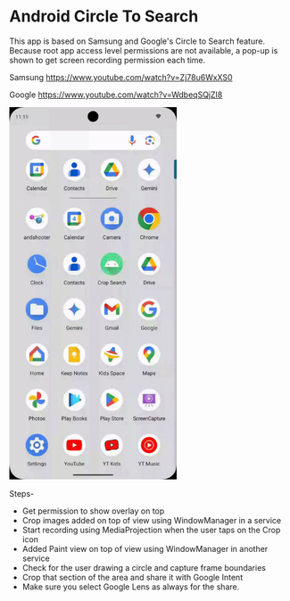 # Android Circle To Search

This app is based on Samsung and Google's Circle to Search feature. Because root app access level permissions are not available, a pop-up is shown to get screen recording permission each time.

Samsung
https://www.youtube.com/watch?v=Zj78u6WxXS0

Google
https://www.youtube.com/watch?v=WdbeqSQjZI8


<img src="/CircleToCrop.gif" width="300" height="668"/>


Steps-
- Get permission to show overlay on top
- Crop images added on top of view using WindowManager in a service
- Start recording using MediaProjection when the user taps on the Crop icon
- Added Paint view on top of view using WindowManager in another service
- Check for the user drawing a circle and capture frame boundaries
- Crop that section of the area and share it with Google Intent
- Make sure you select Google Lens as always for the share.
